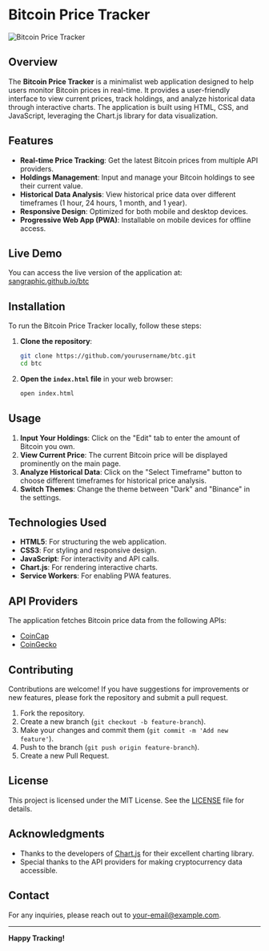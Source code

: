 # Bitcoin Price Tracker

![Bitcoin Price Tracker](https://example.com/path/to/your/logo.png) <!-- Replace with your logo URL -->

## Overview

The **Bitcoin Price Tracker** is a minimalist web application designed to help users monitor Bitcoin prices in real-time. It provides a user-friendly interface to view current prices, track holdings, and analyze historical data through interactive charts. The application is built using HTML, CSS, and JavaScript, leveraging the Chart.js library for data visualization.

## Features

- **Real-time Price Tracking**: Get the latest Bitcoin prices from multiple API providers.
- **Holdings Management**: Input and manage your Bitcoin holdings to see their current value.
- **Historical Data Analysis**: View historical price data over different timeframes (1 hour, 24 hours, 1 month, and 1 year).
- **Responsive Design**: Optimized for both mobile and desktop devices.
- **Progressive Web App (PWA)**: Installable on mobile devices for offline access.

## Live Demo

You can access the live version of the application at: [sangraphic.github.io/btc](https://sangraphic.github.io/btc)

## Installation

To run the Bitcoin Price Tracker locally, follow these steps:

1. **Clone the repository**:
   ```bash
   git clone https://github.com/yourusername/btc.git
   cd btc
   ```

2. **Open the `index.html` file** in your web browser:
   ```bash
   open index.html
   ```

## Usage

1. **Input Your Holdings**: Click on the "Edit" tab to enter the amount of Bitcoin you own.
2. **View Current Price**: The current Bitcoin price will be displayed prominently on the main page.
3. **Analyze Historical Data**: Click on the "Select Timeframe" button to choose different timeframes for historical price analysis.
4. **Switch Themes**: Change the theme between "Dark" and "Binance" in the settings.

## Technologies Used

- **HTML5**: For structuring the web application.
- **CSS3**: For styling and responsive design.
- **JavaScript**: For interactivity and API calls.
- **Chart.js**: For rendering interactive charts.
- **Service Workers**: For enabling PWA features.

## API Providers

The application fetches Bitcoin price data from the following APIs:

- [CoinCap](https://coincap.io/)
- [CoinGecko](https://www.coingecko.com/)

## Contributing

Contributions are welcome! If you have suggestions for improvements or new features, please fork the repository and submit a pull request.

1. Fork the repository.
2. Create a new branch (`git checkout -b feature-branch`).
3. Make your changes and commit them (`git commit -m 'Add new feature'`).
4. Push to the branch (`git push origin feature-branch`).
5. Create a new Pull Request.

## License

This project is licensed under the MIT License. See the [LICENSE](LICENSE) file for details.

## Acknowledgments

- Thanks to the developers of [Chart.js](https://www.chartjs.org/) for their excellent charting library.
- Special thanks to the API providers for making cryptocurrency data accessible.

## Contact

For any inquiries, please reach out to [your-email@example.com](mailto:your-email@example.com).

---

**Happy Tracking!**
